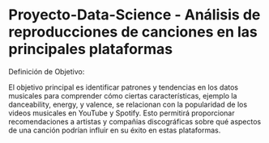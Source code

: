 # Proyecto-Data-Science - Análisis de reproducciones de canciones en las principales plataformas

Definición de Objetivo:

El objetivo principal es identificar patrones y tendencias en los datos musicales para comprender cómo ciertas características, ejemplo la danceability, energy, y valence, se relacionan con la popularidad de los videos musicales en YouTube y Spotify.
Esto permitirá proporcionar recomendaciones a artistas y compañias discográficas sobre qué aspectos de una canción podrían influir en su éxito en estas plataformas.


